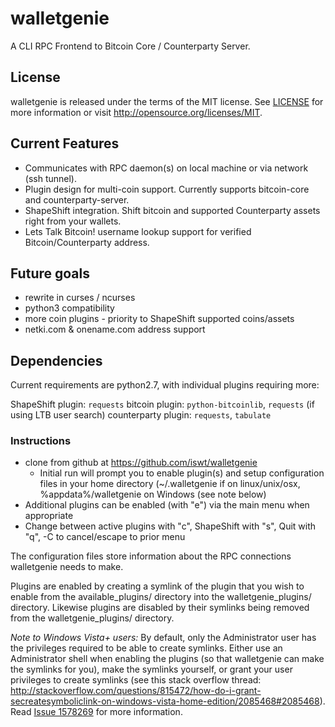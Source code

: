 # walletgenie #

A CLI RPC Frontend to Bitcoin Core / Counterparty Server.

## License ##

walletgenie is released under the terms of the MIT license. See [LICENSE](https://github.com/iswt/walletgenie/blob/master/LICENSE) for more information or visit http://opensource.org/licenses/MIT.

## Current Features ##

* Communicates with RPC daemon(s) on local machine or via network (ssh tunnel).
* Plugin design for multi-coin support. Currently supports bitcoin-core and counterparty-server.
* ShapeShift integration. Shift bitcoin and supported Counterparty assets right from your wallets.
* Lets Talk Bitcoin! username lookup support for verified Bitcoin/Counterparty address.

## Future goals ##

* rewrite in curses / ncurses
* python3 compatibility
* more coin plugins - priority to ShapeShift supported coins/assets
* netki.com & onename.com address support

## Dependencies ##

Current requirements are python2.7, with individual plugins requiring more:

ShapeShift plugin: `requests`
bitcoin plugin: `python-bitcoinlib`, `requests` (if using LTB user search)
counterparty plugin: `requests`, `tabulate`

### Instructions ###

* clone from github at https://github.com/iswt/walletgenie
  * Initial run will prompt you to enable plugin(s) and setup configuration files in your home directory (~/.walletgenie if on linux/unix/osx, %appdata%/walletgenie on Windows (see note below)
* Additional plugins can be enabled (with "e") via the main menu when appropriate
* Change between active plugins with "c", ShapeShift with "s", Quit with "q", <CTRL>-C to cancel/escape to prior menu

The configuration files store information about the RPC connections walletgenie needs to make.

Plugins are enabled by creating a symlink of the plugin that you wish to enable from the available_plugins/ directory into the walletgenie_plugins/ directory. Likewise plugins are disabled by their symlinks being removed from the walletgenie_plugins/ directory.

*Note to Windows Vista+ users:* By default, only the Administrator user has the privileges required to be able to create symlinks. Either use an Administrator shell when enabling the plugins (so that walletgenie can make the symlinks for you), make the symlinks yourself, or grant your user privileges to create symlinks (see this stack overflow thread: http://stackoverflow.com/questions/815472/how-do-i-grant-secreatesymboliclink-on-windows-vista-home-edition/2085468#2085468). Read [Issue 1578269](https://bugs.python.org/issue1578269) for more information.



